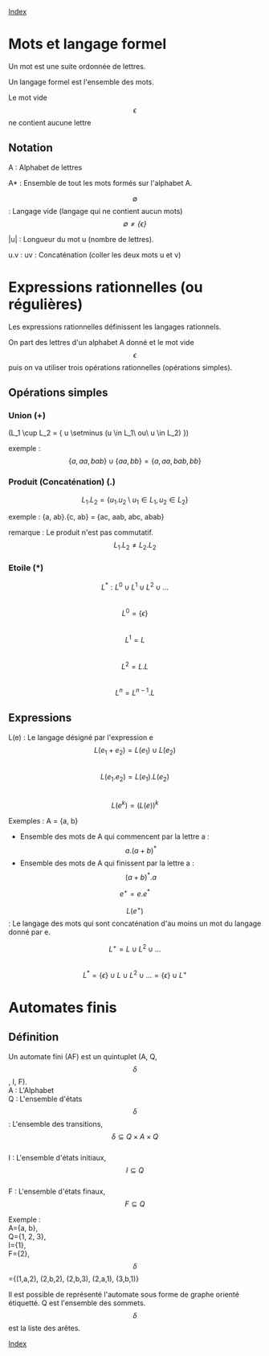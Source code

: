 <script type="text/javascript" src="https://cdnjs.cloudflare.com/ajax/libs/mathjax/2.7.7/latest.js?config=TeX-MML-AM_CHTML"></script>
<link rel="stylesheet" type="text/css" href="https://tikzjax.com/v1/fonts.css">  
<script src="https://tikzjax.com/v1/tikzjax.js"></script>

[Index](./index.md)  

# Mots et langage formel

Un mot est une suite ordonnée de lettres.

Un langage formel est l'ensemble des mots.

Le mot vide $$\epsilon$$ ne contient aucune lettre


## Notation

A : Alphabet de lettres

A* : Ensemble de tout les mots formés sur l'alphabet A.

$$\emptyset$$  : Langage vide (langage qui ne contient aucun mots)  
*$$\emptyset  \neq \{\epsilon\}$$*

\|u\| : Longueur du mot u (nombre de lettres).

u.v : uv : Concaténation (coller les deux mots u et v)

# Expressions rationnelles (ou régulières)

Les expressions rationnelles définissent les langages rationnels.

On part des lettres d'un alphabet A donné et le mot vide $$\epsilon$$ puis on va utiliser trois opérations rationnelles (opérations simples).

## Opérations simples

### Union (+)

\(L_1 \cup L_2 = \{ u \setminus (u \in L_1\ ou\ u \in L_2) \}\)

exemple : $$\{a, aa, bab\} \cup \{aa, bb\} = \{a, aa, bab, bb \}$$

### Produit (Concaténation) (.)

$$L_1.L_2 = \{u_1.u_2 \setminus u_1 \in L_1, u_2 \in L_2\}$$

exemple : {a, ab}.{c, ab} = {ac, aab, abc, abab}

remarque : Le produit n'est pas commutatif. $$L_1.L_2 \neq L_2.L_2$$

### Etoile (*)

$$L^* : L^0 \cup L^1 \cup L^2 \cup ...$$  
$$L^0 = \{\epsilon\}$$  
$$L^1 = L$$  
$$L^2 = L.L$$  
$$L^n = L^{n-1}.L$$  


## Expressions

L(e) : Le langage désigné par l'expression e  
$$L(e_1+e_2) = L(e_1) \cup L(e_2)$$  
$$L(e_1.e_2) = L(e_1).L(e_2)$$  
$$L(e^k) = (L(e))^k$$

Exemples :
A = {a, b}

- Ensemble des mots de A qui commencent par la lettre a : $$a.(a+b)^*$$
- Ensemble des mots de A qui finissent par la lettre a : $$(a+b)^*.a$$

$$e^+ = e.e^*$$

$$L(e^+)$$ : Le langage des mots qui sont concaténation d'au moins un mot du langage donné par e.

$$L^+ = L \cup L^2 \cup ...$$  
$$L^* = \{\epsilon\} \cup L \cup L^2 \cup ... = \{\epsilon\} \cup L^+$$

# Automates finis

## Définition

Un automate fini (AF) est un quintuplet  (A, Q, $$\delta$$, I, F).  
A : L'Alphabet  
Q : L'ensemble d'états  
$$\delta$$ : L'ensemble des transitions, $$\delta \subseteq Q\times A\times Q$$  
I : L'ensemble d'états initiaux, $$I \subseteq Q$$  
F : L'ensemble d'états finaux, $$F \subseteq Q$$

Exemple :  
A={a, b},  
Q={1, 2, 3},  
I={1},  
F={2},  
$$\delta$$={(1,a,2), (2,b,2), (2,b,3), (2,a,1), (3,b,1)}

Il est possible de représenté l'automate sous forme de graphe orienté étiquetté. Q est l'ensemble des sommets. $$\delta$$ est la liste des arêtes.

<script type="text/tikz">
\begin{tikzpicture}[->]
	\tikzstyle{sommet}=[circle, draw=black!50,  thick]
	\node[sommet] (A) at (0,1) {1};
	\node (I) at (-0.7,1) {}
		edge node {} (A);
	\node[sommet] (B) at (1,1) {2};
	\node[sommet] (C) at (0.5,0) {3};
	\node (F) at (1.7,1) {};
	\draw (A) edge node[above] {a} (B);
	\draw (B) edge node[right] {b} (C);
	\draw (C) edge node[left] {a,b} (A);
	\draw (B) edge (F);
\end{tikzpicture}
</script>

[Index](./index.md)  
